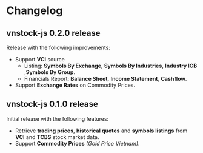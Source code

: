 # Changelog

## vnstock-js 0.2.0 release
Release with the following improvements:

* Support **VCI** source
  * Listing: **Symbols By Exchange**, **Symbols By Industries**, **Industry ICB** ,**Symbols By Group**.
  * Financials Report: **Balance Sheet**, **Income Statement**, **Cashflow**.
* Support **Exchange Rates** on Commodity Prices.

## vnstock-js 0.1.0 release

Initial release with the following features:
* Retrieve **trading prices**,  **historical quotes** and **symbols listings** from **VCI** and **TCBS** stock market data.
* Support **Commodity Prices** *(Gold Price Vietnam)*.